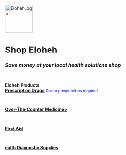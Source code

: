 <html>
<head> 
  
</head>

<body>
  <img width="90" height="90" alt="ElohehLogo" src="https://github.com/user-attachments/assets/d0090502-7a15-4a55-91d6-1db5928cacf3" />
  <b><h1>Shop Eloheh</h1></b>
<i><h3>Save money at your local health solutions shop</h3></i>
<br>

<b><span style="font-size=32px"> Eloheh Products</span></b>
<br>
<b><u><span style="font-size=24px">Prescription Drugs</span></u></b>
<span style="color:blue; font-size:12px"> Doctor prescripitions required</span>

<br>
  
<b><u><span style="font-size=24px">Over-The-Counter Medicine</span>></u></b>


<br>

<b><u><span style="font-size=24px">First Aid</span></u></b>


<br>


<b><u><span style="font-size=24px">ealth Diagnostic Supplies</span></u></b>


